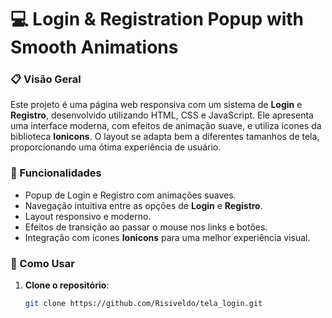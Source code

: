 # 💻 Login & Registration Popup with Smooth Animations

### 📋 Visão Geral
Este projeto é uma página web responsiva com um sistema de **Login** e **Registro**, desenvolvido utilizando HTML, CSS e JavaScript. Ele apresenta uma interface moderna, com efeitos de animação suave, e utiliza ícones da biblioteca **Ionicons**. O layout se adapta bem a diferentes tamanhos de tela, proporcionando uma ótima experiência de usuário.

### 🚀 Funcionalidades
- Popup de Login e Registro com animações suaves.
- Navegação intuitiva entre as opções de **Login** e **Registro**.
- Layout responsivo e moderno.
- Efeitos de transição ao passar o mouse nos links e botões.
- Integração com ícones **Ionicons** para uma melhor experiência visual.

### 🎯 Como Usar
1. **Clone o repositório**:
   ```bash
   git clone https://github.com/Risiveldo/tela_login.git
  
